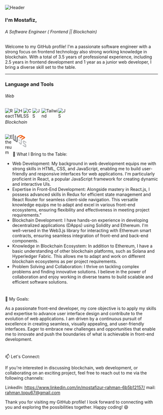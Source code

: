 ![Header](https://i.ibb.co/L6nV4Kg/banner.png)

### I'm Mostafiz,
###### A Software Engineer ( Frontend || Blockchain)

Welcome to my GitHub profile! I'm a passionate software engineer with a strong focus on frontend technology also strong working knowledge in blockchain. With a total of 3.5 years of professional experience, including 2.5 years in frontend development and 1 year as a junior web developer, I bring a diverse skill set to the table.

---
### Language and Tools
 
 ###### Web
 
 <div>
  <img align="left" alt="React" width="30px" src="https://cdn.jsdelivr.net/gh/devicons/devicon/icons/react/react-original.svg" style="max-width: 100%;">
  <img align="left" alt="HTML" width="30px" src="https://cdn.jsdelivr.net/gh/devicons/devicon/icons/html5/html5-plain.svg" style="max-width: 100%;">
  <img align="left" alt="CSS" width="30px" src="https://cdn.jsdelivr.net/gh/devicons/devicon/icons/css3/css3-plain.svg" style="max-width: 100%;">
  <img align="left" alt="JS" width="30px" src="https://cdn.jsdelivr.net/gh/devicons/devicon/icons/javascript/javascript-original.svg" style="max-width: 100%;">
  <img align="left" alt="Tailwind" width="55px" src="https://i.ibb.co/hdHgfkg/tailwind.png" style="max-width: 100%;">
  <img align="left" alt="JS" width="30px" src="https://i.ibb.co/tzm118d/nodejs-1-logo-png-transparent.png" style="max-width: 100%;"> 
  <br/>   
</div>

###### Blockchain
<div>
 <img align="left" alt="Ethereum" width="25px" src="https://cryptologos.cc/logos/versions/ethereum-eth-logo-diamond-purple.svg" style="max-width: 100%;">
 <img align="left" alt="React" width="45px" src="https://github.com/topu0075/topu0075/blob/main/web3js-seeklogo.com.svg" style="max-width: 100%;">
 
 <br/>
</div>

 #
 
<!--
 
💻 Expertise:
 - Blockchain Platforms: Ethereum, Hyperledger Besu, Bitcore, Solana, Hyperledger Fabric
 - Blockchain (Smart Contract): Solidity
 - Blockchain Tools: Web.j, Ether.js, Web3.js, 
 - Web Development: HTML, CSS, JavaScript, React
--> 
 
🌟 What I Bring to the Table:
  - Web Development: My background in web development equips me with strong skills in HTML, CSS, and JavaScript, enabling me to build user-friendly and responsive interfaces for web applications. I'm particularly proficient in React, a popular JavaScript framework for creating dynamic and interactive UIs.
  - Expertise in Front-End Development: Alongside mastery in React.js, I possess advanced skills in Redux for efficient state management and React Router for seamless client-side navigation. This versatile knowledge equips me to adapt and excel in various front-end ecosystems, ensuring flexibility and effectiveness in meeting project requirements."
  - Blockchain Development: I have hands-on experience in developing decentralized applications (DApps) using Solidity and Ethereum. I'm well-versed in the Web3.js library for interacting with    Ethereum smart contracts, ensuring seamless integration of front-end and back-end components.
  - Knowledge in Blockchain Ecosystem: In addition to Ethereum, I have a basic understanding of other blockchain platforms, such as Solana and Hyperledger Fabric. This allows me to adapt and work on different blockchain ecosystems as per project requirements.
  - Problem Solving and Collaboration: I thrive on tackling complex problems and finding innovative solutions. I believe in the power of collaboration and enjoy working in diverse teams to build scalable and efficient software solutions.

#
🚀 My Goals:

As a passionate front-end developer, my core objective is to apply my skills and expertise to advance user interface design and contribute to the evolution of web applications. I am driven by a continuous pursuit of excellence in creating seamless, visually appealing, and user-friendly interfaces. Eager to embrace new challenges and opportunities that enable me to innovate and push the boundaries of what is achievable in front-end development.


#
📫 Let's Connect:

If you're interested in discussing blockchain, web development, or collaborating on an exciting project, feel free to reach out to me via the following channels:

LinkedIn: https://www.linkedin.com/in/mostafizur-rahman-6b5b12157/
mail: rahman.topu67@gmail.com

Thank you for visiting my GitHub profile! I look forward to connecting with you and exploring the possibilities together. Happy coding! 😄
